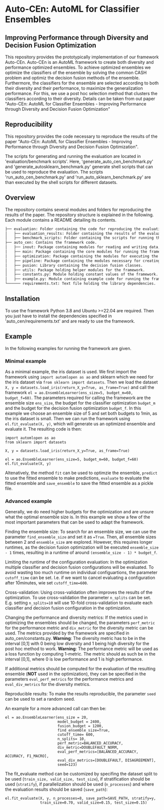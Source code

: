 # Auto-CEn: AutoML for Classifier Ensembles 
## Improving Performance through Diversity and Decision Fusion Optimization

This repository provides the prototypically implementation of our framework Auto-CEn.
Auto-CEn is an AutoML framework to create both diversity and performance optimized ensembles.
To achieve optimized ensembles we optimize the classifiers of the ensemble by solving the common CASH problem and optimiz the decision fusion methods of the ensemble.
Furthermore, the classifiers for the ensemble are selected according to both their diversity and their performance, to maximize the generalization performance.
For this, we use a post hoc selection method that clusters the classifiers according to their diversity.
Details can be taken from out paper "Auto-CEn: AutoML for Classifier Ensembles - Improving Performance through Diversity and Decision Fusion Optimization"

## Reproducibility
This repository provides the code necessary to reproduce the results of the paper "Auto-CEn: AutoML for Classifier Ensembles - Improving Performance through Diversity and Decision Fusion Optimization".

The scripts for generating and running the evaluation are located in 'evaluation/benchmark scripts'.
Here, 'generate_auto_cen_benchmark.py' and 'generate_autosklearn_benchmark.py' generate shell scripts that can be used to reproduce the evaluation.
The scripts 'run_auto_cen_benchmark.py' and 'run_auto_sklearn_benchmark.py' are than executed by the shell scripts for different datasets.

## Overview
The repository contains several modules and folders for reproducing the results of the paper.
The repository structure is explained in the following. Each module contains a README detailing its contents.

```md
├── evaluation: Folder containing the code for reproducing the evaluation results, as well as the results themselves.
│   ├── evaluation_results: Folder containing the results of the evaluation runs.
│   ├── benchmark_scripts: Folder containing the scripts for running the evaluation.
├── auto_cen: Contains the framework code.
│   ├── inout: Package containing modules for reading and writing data, as well as generating evaluation results.
│   ├── main: Package containing the core modules for running the framework, i.e. storing the data, constructing the configuration space and running the ensemble optimization.
│   ├── optimization: Package containing the modules for executing the CASH optimization and the data structure for storing algorithm configurations
│   ├── pipeline: Package containing the modules necessary for creating the automl and ensemble pipeline, i.e. the classification and decision fusion algorithms, the post hoc selection and the evaluation of the configurations.
│   ├── pusion: Library containing the decision fusion classes.
│   ├── utils: Package holding helper modules for the framework.
│   ├── constants.py: Module holding constant values of the framework.
│   ├── example.py: Module containing example code for running the framework.
└────── requirements.txt: Text file holding the library dependencies.
```

## Installation
To use the framework Python 3.8 and Ubuntu >=22.04 are required.
Then you just have to install the dependencies specified in 'auto_cen/requirements.txt' and are ready to use the framework.

## Example
In the following examples for running the framework are given.

### Minimal example
As a minimal example, the iris dataset is used.
We first import the framework using `import automlopen as ao` and sklearn which we need for the iris dataset via `from sklearn import datasets`.
Then we load the dataset `X, y = datasets.load_iris(return_X_y=True, as_frame=True)` and call the framework `el = ao.EnsembleLearner(ens_size=5, budget_m=60, budget_f=60)`.
The parameters required for calling the framework are the ensemble size `ens_size`, the budget for the classifier optimization `budget_m` and the budget for the decision fusion optimization `budget_f`.
In this example we choose an ensemble size of 5 and set both budgets to 1min, as the iris dataset is small.
Then we can run the framework using `el.fit_evaluate(X, y)`, which will generate us an optimized ensemble and evaluate it.
The resulting code is then:

	import automlopen as ao
	from sklearn import datasets

	X, y = datasets.load_iris(return_X_y=True, as_frame=True)

	el = ao.EnsembleLearner(ens_size=5, budget_m=60, budget_f=60)
	el.fit_evaluate(X, y)

Altenatively, the method `fit` can be used to optimzie the ensemble, `predict` to use the fitted ensemble to make predictions, `evaluate` to evaluate the fitted ensemble and `save_ensemble` to save the fitted ensemble as a pickle file.

### Advanced example
Generally, we do need higher budgets for the optimization and are unsure what the optimal ensemble size is.
In this example we show a few of the most important parameters that can be used to adapt the framework.

Finding the ensemble size: To search for an ensemble size, we can use the parameter `find_ensemble_size` and set it as `=True`.
Then, all ensemble sizes between 2 and `ensemble_size` are explored.
However, this requires longer runtimes, as the decision fusion optimization will be executed `ensemble_size - 1` times, resulting in a runtime of around `(ensemble_size - 1) * budget_f`.

Limiting the runtime of the configuration evaluation: In the optimization multiple classifier and decision fusion configurations will be evaluated. To avoid wasting too much runtime on individual configuartions, the parameter `cutoff_time` can be set. I.e. if we want to cancel evaluating a configuration after 10minutes, wie set `cutoff_time=600`.

Cross-validation: Using cross-validation often improves the results of the optimization. To use cross-validation the parameter `n_splits` can be set. E.g. setting `n_splits=10` will use 10-fold cross-validation to evaluate each classifier and decision fusion configuration in the optimization.

Changing the performance and diversity metrics: If the metrics used in optimizing the ensembles should be changed, the parameters `perf_metric` for the performance metric and `div_metric` for the diversity metric can be used.
The metrics provided by the framework are specified in auto_cen/constants.py.
**Warning**: The diversity metric has to be in the interval [0,1] with 0 being low diversity and 1 being high diversity for the post hoc method to work.
**Warning**: The performance metric will be used as a loss function by computing 1-metric. The metric should as such be in the interval [0,1], where 0 is low performance and 1 is high performance.

If additional metrics should be computed for the evaluation of the resulting ensemble (**NOT** used in the optimization), they can be specified in the parameters `eval_perf_metrics` for the performance metrics and `eval_div_metrics` for the diversity metrics.

Reproducible results: To make the results reproducible, the parameter `seed` can be used to set a random seed.

An example for a more advanced call can then be:

    el = ao.EnsembleLearner(ens_size = 20, 
                            model_budget = 2400, 
                            fusion_budget = 1200,
                            find_ensemble_size=True,
                            cutoff_time= 600,
                            n_splits= 10,
                            perf_metric=BALANCED_ACCURACY,
                            div_metric=DOUBLEFAULT_NORM,
                            eval_perf_metrics=[BALANCED_ACCURACY, ACCURACY, F1_MACRO],
                            eval_div_metrics=[DOUBLEFAULT, DISAGREEMENT],
                            seed=123)


The fit_evaluate method can be customized by specifing the dataset split to be used (`train_size, valid_size, test_size`), if stratification should be used (`stratify`), if parallelization should be used (`n_processes`) and where the evaluation results should be saved (`save_path`):

    el.fit_evaluate(X, y, n_processes=8, save_path=SAVE_PATH, stratify=y,
                    train_size=0.70, valid_size=0.15, test_size=0.15)


